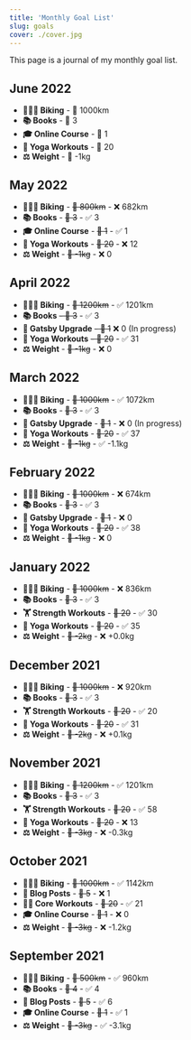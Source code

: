 ```yaml
---
title: 'Monthly Goal List'
slug: goals
cover: ./cover.jpg
---
```


This page is a journal of my monthly goal list.

## June 2022

- **🚴🏻‍♂️ Biking** - 🎯 1000km
- **📚 Books** - 🎯 3
- **🎓 Online Course** - 🎯 1
- **🧘 Yoga Workouts** - 🎯 20
- **⚖️ Weight** - 🎯 -1kg

## May 2022

- **🚴🏻‍♂️ Biking** - ~~🎯 800km~~ - ❌ 682km
- **📚 Books** - ~~🎯 3~~ - ✅ 3
- **🎓 Online Course** - ~~🎯 1~~ - ✅ 1
- **🧘 Yoga Workouts** - ~~🎯 20~~ - ❌ 12
- **⚖️ Weight** - ~~🎯 -1kg~~ - ❌ 0

## April 2022

- **🚴🏻‍♂️ Biking** - ~~🎯 1200km~~ - ✅ 1201km
- **📚 Books** ~~- 🎯 3~~ - ✅ 3
- **📝 Gatsby Upgrade** ~~- 🎯 1~~ ❌ 0 (In progress)
- **🧘 Yoga Workouts** ~~- 🎯 20~~ - ✅ 31
- **⚖️ Weight** - ~~🎯 -1kg~~ - ❌ 0

## March 2022

- **🚴🏻‍♂️ Biking** - ~~🎯 1000km~~ - ✅ 1072km
- **📚 Books** - ~~🎯 3~~ - ✅ 3
- **📝 Gatsby Upgrade** - ~~🎯 1~~ - ❌ 0 (In progress)
- **🧘 Yoga Workouts** - ~~🎯 20~~ - ✅ 37
- **⚖️ Weight** - ~~🎯 -1kg~~ - ✅ -1.1kg

## February 2022

- **🚴🏻‍♂️ Biking** - ~~🎯 1000km~~ - ❌ 674km
- **📚 Books** - ~~🎯 3~~ - ✅ 3
- **📝 Gatsby Upgrade** - ~~🎯 1~~ - ❌ 0
- **🧘 Yoga Workouts** - ~~🎯 20~~ - ✅ 38
- **⚖️ Weight** - ~~🎯 -1kg~~ - ❌ 0

## January 2022

- **🚴🏻‍♂️ Biking** - ~~🎯 1000km~~ - ❌ 836km
- **📚 Books** - ~~🎯 3~~ - ✅ 3
- **🏋️ Strength Workouts** - ~~🎯 20~~ - ✅ 30
- **🧘 Yoga Workouts** - ~~🎯 20~~ - ✅ 35
- **⚖️ Weight** - ~~🎯 -2kg~~ - ❌ +0.0kg

## December 2021

- **🚴🏻‍♂️ Biking** - ~~🎯 1000km~~ - ❌ 920km
- **📚 Books** - ~~🎯 3~~ - ✅ 3
- **🏋️ Strength Workouts** - ~~🎯 20~~ - ✅ 20
- **🧘 Yoga Workouts** - ~~🎯 20~~ - ✅ 31
- **⚖️ Weight** - ~~🎯 -2kg~~ - ❌ +0.1kg

## November 2021

- **🚴🏻‍♂️ Biking** - ~~🎯 1200km~~ - ✅ 1201km
- **📚 Books** - ~~🎯 3~~ - ✅ 3
- **🏋️ Strength Workouts** - ~~🎯 20~~ - ✅ 58
- **🧘 Yoga Workouts** - ~~🎯 20~~ - ❌ 13
- **⚖️ Weight** - ~~🎯 -3kg~~ - ❌ -0.3kg

## October 2021

- **🚴🏻‍♂️ Biking** - ~~🎯 1000km~~ - ✅ 1142km
- **📝 Blog Posts** - ~~🎯 5~~ - ❌ 1
- **🧘‍♂️ Core Workouts** - ~~🎯 20~~ - ✅ 21
- **🎓 Online Course** - ~~🎯 1~~ - ❌ 0
- **⚖️ Weight** - ~~🎯 -3kg~~ - ❌ -1.2kg

## September 2021

- **🚴🏻‍♂️ Biking** - ~~🎯 500km~~ - ✅ 960km
- **📚 Books** - ~~🎯 4~~ - ✅ 4
- **📝 Blog Posts** - ~~🎯 5~~ - ✅ 6
- **🎓 Online Course** - ~~🎯 1~~ - ✅ 1
- **⚖️ Weight** - ~~🎯 -3kg~~ - ✅ -3.1kg
